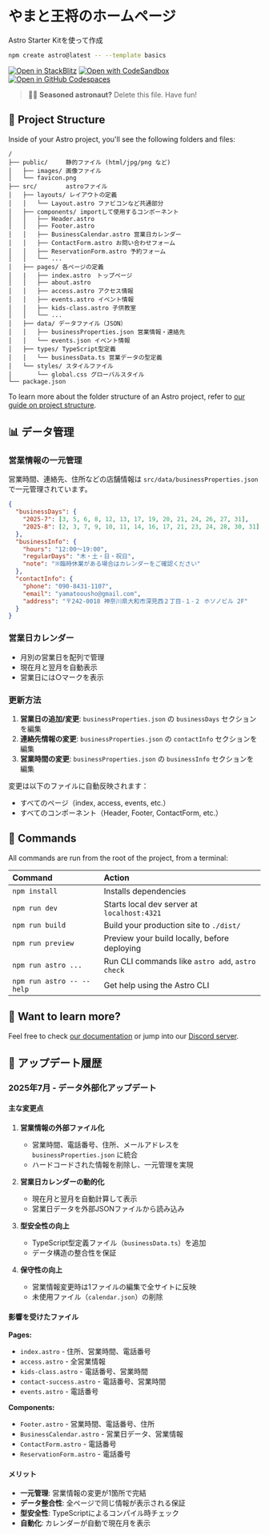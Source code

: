 # やまと王将のホームページ

Astro Starter Kitを使って作成
```sh
npm create astro@latest -- --template basics
```

[![Open in StackBlitz](https://developer.stackblitz.com/img/open_in_stackblitz.svg)](https://stackblitz.com/github/withastro/astro/tree/latest/examples/basics)
[![Open with CodeSandbox](https://assets.codesandbox.io/github/button-edit-lime.svg)](https://codesandbox.io/p/sandbox/github/withastro/astro/tree/latest/examples/basics)
[![Open in GitHub Codespaces](https://github.com/codespaces/badge.svg)](https://codespaces.new/withastro/astro?devcontainer_path=.devcontainer/basics/devcontainer.json)

> 🧑‍🚀 **Seasoned astronaut?** Delete this file. Have fun!



## 🚀 Project Structure

Inside of your Astro project, you'll see the following folders and files:

```text
/
├── public/     静的ファイル (html/jpg/png など)
│   ├── images/ 画像ファイル
│   └── favicon.png
├── src/        astroファイル
│   ├── layouts/ レイアウトの定義
│   │   └── Layout.astro ファビコンなど共通部分
│   ├── components/ importして使用するコンポーネント
│   │   ├── Header.astro
│   │   ├── Footer.astro
│   │   ├── BusinessCalendar.astro 営業日カレンダー
│   │   ├── ContactForm.astro お問い合わせフォーム
│   │   ├── ReservationForm.astro 予約フォーム
│   │   └── ...
│   ├── pages/ 各ページの定義
│   |   ├── index.astro　トップページ
│   │   ├── about.astro
│   │   ├── access.astro アクセス情報
│   │   ├── events.astro イベント情報
│   │   ├── kids-class.astro 子供教室
│   │   └── ...
│   ├── data/ データファイル（JSON）
│   │   ├── businessProperties.json 営業情報・連絡先
│   │   └── events.json イベント情報
│   ├── types/ TypeScript型定義
│   │   └── businessData.ts 営業データの型定義
│   └── styles/ スタイルファイル
│       └── global.css グローバルスタイル
└── package.json
```

To learn more about the folder structure of an Astro project, refer to [our guide on project structure](https://docs.astro.build/en/basics/project-structure/).

## 📊 データ管理

### 営業情報の一元管理

営業時間、連絡先、住所などの店舗情報は `src/data/businessProperties.json` で一元管理されています。

```json
{
  "businessDays": {
    "2025-7": [3, 5, 6, 8, 12, 13, 17, 19, 20, 21, 24, 26, 27, 31],
    "2025-8": [2, 3, 7, 9, 10, 11, 14, 16, 17, 21, 23, 24, 28, 30, 31]
  },
  "businessInfo": {
    "hours": "12:00～19:00",
    "regularDays": "木・土・日・祝日",
    "note": "※臨時休業がある場合はカレンダーをご確認ください"
  },
  "contactInfo": {
    "phone": "090-8431-1107",
    "email": "yamatoousho@gmail.com",
    "address": "〒242-0018 神奈川県大和市深見西２丁目-１-２ ホソノビル 2F"
  }
}
```

### 営業日カレンダー

- 月別の営業日を配列で管理
- 現在月と翌月を自動表示
- 営業日には○マークを表示

### 更新方法

1. **営業日の追加/変更**: `businessProperties.json` の `businessDays` セクションを編集
2. **連絡先情報の変更**: `businessProperties.json` の `contactInfo` セクションを編集
3. **営業時間の変更**: `businessProperties.json` の `businessInfo` セクションを編集

変更は以下のファイルに自動反映されます：
- すべてのページ（index, access, events, etc.）
- すべてのコンポーネント（Header, Footer, ContactForm, etc.）

## 🧞 Commands

All commands are run from the root of the project, from a terminal:

| Command                   | Action                                           |
| :------------------------ | :----------------------------------------------- |
| `npm install`             | Installs dependencies                            |
| `npm run dev`             | Starts local dev server at `localhost:4321`      |
| `npm run build`           | Build your production site to `./dist/`          |
| `npm run preview`         | Preview your build locally, before deploying     |
| `npm run astro ...`       | Run CLI commands like `astro add`, `astro check` |
| `npm run astro -- --help` | Get help using the Astro CLI                     |

## 👀 Want to learn more?

Feel free to check [our documentation](https://docs.astro.build) or jump into our [Discord server](https://astro.build/chat).

## 📝 アップデート履歴

### 2025年7月 - データ外部化アップデート

#### 主な変更点

1. **営業情報の外部ファイル化**
   - 営業時間、電話番号、住所、メールアドレスを `businessProperties.json` に統合
   - ハードコードされた情報を削除し、一元管理を実現

2. **営業日カレンダーの動的化**
   - 現在月と翌月を自動計算して表示
   - 営業日データを外部JSONファイルから読み込み

3. **型安全性の向上**
   - TypeScript型定義ファイル（`businessData.ts`）を追加
   - データ構造の整合性を保証

4. **保守性の向上**
   - 営業情報変更時は1ファイルの編集で全サイトに反映
   - 未使用ファイル（`calendar.json`）の削除

#### 影響を受けたファイル

**Pages:**
- `index.astro` - 住所、営業時間、電話番号
- `access.astro` - 全営業情報
- `kids-class.astro` - 電話番号、営業時間
- `contact-success.astro` - 電話番号、営業時間
- `events.astro` - 電話番号

**Components:**
- `Footer.astro` - 営業時間、電話番号、住所
- `BusinessCalendar.astro` - 営業日データ、営業情報
- `ContactForm.astro` - 電話番号
- `ReservationForm.astro` - 電話番号

#### メリット

- **一元管理**: 営業情報の変更が1箇所で完結
- **データ整合性**: 全ページで同じ情報が表示される保証
- **型安全性**: TypeScriptによるコンパイル時チェック
- **自動化**: カレンダーが自動で現在月を表示

